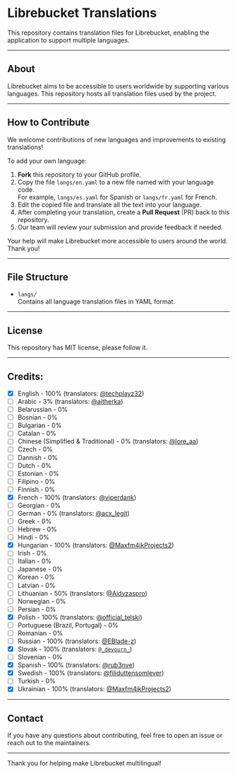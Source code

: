 # Librebucket Translations

This repository contains translation files for Librebucket, enabling the application to support multiple languages.

---

## About

Librebucket aims to be accessible to users worldwide by supporting various languages. This repository hosts all translation files used by the project.

---

## How to Contribute

We welcome contributions of new languages and improvements to existing translations!

To add your own language:

1. **Fork** this repository to your GitHub profile.
2. Copy the file `langs/en.yaml` to a new file named with your language code.  
   For example, `langs/es.yaml` for Spanish or `langs/fr.yaml` for French.
3. Edit the copied file and translate all the text into your language.
4. After completing your translation, create a **Pull Request** (PR) back to this repository.
5. Our team will review your submission and provide feedback if needed.

Your help will make Librebucket more accessible to users around the world. Thank you!

---

## File Structure

- `langs/`  
  Contains all language translation files in YAML format.

---

## License

This repository has MIT license, please follow it.

---

## Credits:

- [X] English - 100% (translators: [@techplayz32](https://github.com/techplayz32))
- [ ] Arabic - 3% (translators: [@aitherka](https://github.com/aitherka))
- [ ] Belarussian - 0%
- [ ] Bosnian - 0%
- [ ] Bulgarian - 0%
- [ ] Catalan - 0%
- [ ] Chinese (Simplified & Traditional) - 0% (translators: [@lore_aa]())
- [ ] Czech - 0%
- [ ] Dannish - 0%
- [ ] Dutch - 0%
- [ ] Estonian - 0%
- [ ] Filipino - 0%
- [ ] Finnish - 0%
- [X] French - 100% (translators: [@viperdank](https://github.com/viperdank))
- [ ] Georgian - 0%
- [ ] German - 0% (translators: [@acx_legit]())
- [ ] Greek - 0%
- [ ] Hebrew - 0%
- [ ] Hindi - 0%
- [X] Hungarian - 100% (translators: [@Maxfm4ikProjects2](https://github.com/Maxfm4ikProjects2))
- [ ] Irish - 0%
- [ ] Italian - 0%
- [ ] Japanese - 0%
- [ ] Korean - 0%
- [ ] Latvian - 0%
- [ ] Lithuanian - 50% (translators: [@Aidyzaspro]())
- [ ] Norwegian - 0%
- [ ] Persian - 0%
- [X] Polish - 100% (translators: [@official_telski]())
- [ ] Portuguese (Brazil, Portugal) - 0%
- [ ] Romanian - 0%
- [ ] Russian - 100% (translators: [@EBlade-z](https://github.com/EBlade-z))
- [X] Slovak - 100% (translators: [`@_devourn_`]())
- [ ] Slovenian - 0%
- [X] Spanish - 100% (translators: [@rub3nve]())
- [X] Swedish - 100% (translators: [@filiduttensomlever](https://github.com/Filiduttensomlever))
- [ ] Turkish - 0%
- [X] Ukrainian - 100% (translators: [@Maxfm4ikProjects2](https://github.com/Maxfm4ikProjects2))
---

## Contact

If you have any questions about contributing, feel free to open an issue or reach out to the maintainers.

---

Thank you for helping make Librebucket multilingual!
